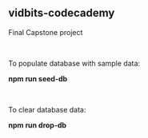 ## vidbits-codecademy
Final Capstone project

<br/>


To populate database with sample data:

**npm run seed-db**

<br/>

To clear database data:

**npm run drop-db**
